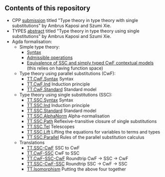 ## Contents of this repository

* CPP [submission](https://bitbucket.org/akaposi/single/raw/master/cpp/p.pdf) titled "Type theory in type theory with single substitutions" by Ambrus Kaposi and Szumi Xie.
* TYPES [abstract](types_2024/abstract.tex) titled "Type theory in type theory using single substitutions" by Ambrus Kaposi and Szumi Xie.
* Agda formalisation:
    * Simple type theory:
        * [Syntax](STT/SSC.agda)
        * [Admissible operations](STT/SSC)
        * [Equivalence of SSC and simply typed CwF contextual models](STT/Contextual.agda) (this relies on having function space)
    * Type theory using parallel substitutions (CwF):
        * [TT.CwF.Syntax](TT/CwF/Syntax.agda) Syntax
        * [TT.CwF.Ind](TT/CwF/Ind.agda) Induction principle
        * [TT.CwF.Standard](TT/CwF/Standard.agda) Standard model
    * Type theory using single substitutions (SSC):
        * [TT.SSC.Syntax](TT/SSC/Syntax.agda) Syntax
        * [TT.SSC.Ind](TT/SSC/Ind.agda) Induction principle
        * [TT.SSC.Standard](TT/SSC/Standard.agda) Standard model
        * [TT.SSC.AlphaNorm](TT/SSC/AlphaNorm.agda) Alpha-normalisation
        * [TT.SSC.Path](TT/SSC/Path.agda) Reflexive-transitive closure of single substitutions
        * [TT.SSC.Tel](TT/SSC/Tel.agda) Telescopes
        * [TT.SSC.Lift](TT/SSC/Lift.agda) Lifting the equations for variables to terms and types
        * [TT.SSC.Parallel](TT/SSC/Parallel.agda) Rules of the parallel substitution calculus
    * Translations
        * [TT.SSC-CwF](TT/SSC-CwF.agda) SSC to CwF
        * [TT.CwF-SSC](TT/CwF-SSC.agda) CwF to SSC
        * [TT.CwF-SSC-CwF](TT/CwF-SSC-CwF.agda) Roundtrip CwF -> SSC -> CwF
        * [TT.SSC-CwF-SSC](TT/SSC-CwF-SSC.agda) Roundtrip SSC -> CwF -> SSC
        * [TT.Isomorphism](TT/Isomorphism.agda) Putting the above four together
